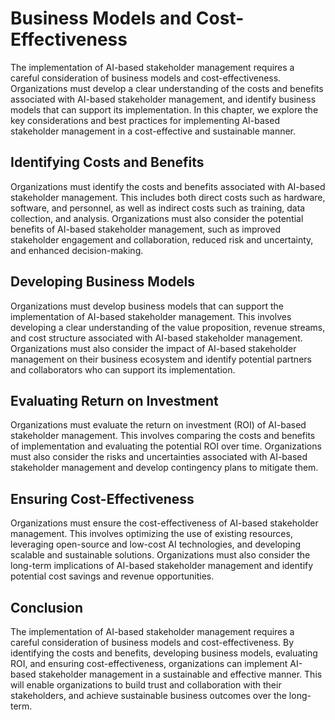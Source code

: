 Business Models and Cost-Effectiveness
=========================================================================================

The implementation of AI-based stakeholder management requires a careful consideration of business models and cost-effectiveness. Organizations must develop a clear understanding of the costs and benefits associated with AI-based stakeholder management, and identify business models that can support its implementation. In this chapter, we explore the key considerations and best practices for implementing AI-based stakeholder management in a cost-effective and sustainable manner.

Identifying Costs and Benefits
------------------------------

Organizations must identify the costs and benefits associated with AI-based stakeholder management. This includes both direct costs such as hardware, software, and personnel, as well as indirect costs such as training, data collection, and analysis. Organizations must also consider the potential benefits of AI-based stakeholder management, such as improved stakeholder engagement and collaboration, reduced risk and uncertainty, and enhanced decision-making.

Developing Business Models
--------------------------

Organizations must develop business models that can support the implementation of AI-based stakeholder management. This involves developing a clear understanding of the value proposition, revenue streams, and cost structure associated with AI-based stakeholder management. Organizations must also consider the impact of AI-based stakeholder management on their business ecosystem and identify potential partners and collaborators who can support its implementation.

Evaluating Return on Investment
-------------------------------

Organizations must evaluate the return on investment (ROI) of AI-based stakeholder management. This involves comparing the costs and benefits of implementation and evaluating the potential ROI over time. Organizations must also consider the risks and uncertainties associated with AI-based stakeholder management and develop contingency plans to mitigate them.

Ensuring Cost-Effectiveness
---------------------------

Organizations must ensure the cost-effectiveness of AI-based stakeholder management. This involves optimizing the use of existing resources, leveraging open-source and low-cost AI technologies, and developing scalable and sustainable solutions. Organizations must also consider the long-term implications of AI-based stakeholder management and identify potential cost savings and revenue opportunities.

Conclusion
----------

The implementation of AI-based stakeholder management requires a careful consideration of business models and cost-effectiveness. By identifying the costs and benefits, developing business models, evaluating ROI, and ensuring cost-effectiveness, organizations can implement AI-based stakeholder management in a sustainable and effective manner. This will enable organizations to build trust and collaboration with their stakeholders, and achieve sustainable business outcomes over the long-term.
